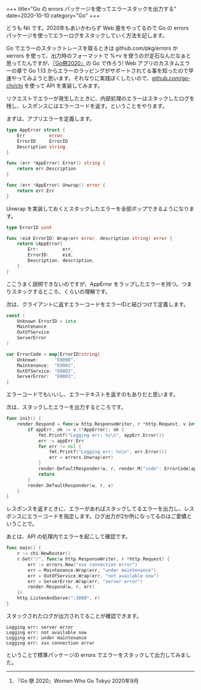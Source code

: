 +++
title="Go の errors パッケージを使ってエラースタックを出力する"
date=2020-10-10
category="Go"
+++

どうも Nii です。2020年もあいかわらず Web 屋をやってるので Go の errors パッケージを使ってエラーログをスタックしていく方法を記します。

Go でエラーのスタックトレースを取るときは github.com/pkg/errors か xerrors を使って、出力時のフォーマットで %+v を使うのが定石なんだなぁと思ってたんですが、[『Go祭2020』](https://techbookfest.org/product/5410766247165952)の Go で作ろう! Web アプリのカスタムエラーの章で Go 1.13 からエラーのラッピングがサポートされてる事を知ったので早速やってみようと思います。それなりに実践ぽくしたいので、[github.com/go-chi/chi](https://github.com/go-chi/chi) を使って API を実装してみます。

リクエストでエラーが発生したときに、内部処理のエラーはスタックしたログを残し、レスポンスにはエラーコードを返す。ということをやります。


まずは、アプリエラーを定義します。


```Go
type AppError struct {
	Err         error
	ErrorID     ErrorID
	Description string
}

func (err *AppError) Error() string {
	return err.Description
}

func (err *AppError) Unwrap() error {
	return err.Err
}
```

Unwrap を実装しておくとスタックしたエラーを全部ポップできるようになります。

```Go
type ErrorID uint

func (eid ErrorID) Wrap(err error, description string) error {
	return &AppError{
		Err:         err,
		ErrorID:     eid,
		Description: description,
	}
}
```

ここうまく説明できないのですが、AppError をラップしたエラーを持つ。つまりスタックするところ、くらいの理解です。

次は、クライアントに返すエラーコードをエラーIDと結びつけて定義します。

```Go
const (
	Unknown ErrorID = iota
	Maintenance
	OutOfService
	ServerError
)

var ErrorCode = map[ErrorID]string{
	Unknown:      "E0000",
	Maintenance:  "E0001",
	OutOfService: "E0002",
	ServerError:  "E0003",
}
```

エラーコードでもいいし、エラーテキストを返すのもありだと思います。

次は、スタックしたエラーを出力するところです。

```Go
func init() {
	render.Respond = func(w http.ResponseWriter, r *http.Request, v interface{}) {
		if appErr, ok := v.(*AppError); ok {
			fmt.Printf("Logging err: %s\n", appErr.Error())
			err := appErr.Err
			for err != nil {
				fmt.Printf("Logging err: %s\n", err.Error())
				err = errors.Unwrap(err)
			}
			render.DefaultResponder(w, r, render.M{"code": ErrorCode[appErr.ErrorID]})
			return
		}
		render.DefaultResponder(w, r, v)
	}
}
```

レスポンスを返すときに、エラーがあればスタックしてるエラーを出力し、レスポンスにエラーコードを指定します。ログ出力が2か所になってるのはご愛嬌ということで。

あとは、API の処理内でエラーを起こして確認です。

```Go
func main() {
	r := chi.NewRouter()
	r.Get("/", func(w http.ResponseWriter, r *http.Request) {
		err := errors.New("xxx connection error")
		err = Maintenance.Wrap(err, "under maintenance")
		err = OutOfService.Wrap(err, "not available now")
		err = ServerError.Wrap(err, "server error")
		render.Respond(w, r, err)
	})
	http.ListenAndServe(":3000", r)
}
```

スタックされたログが出力されてることが確認できます。

```
Logging err: server error
Logging err: not available now
Logging err: under maintenance
Logging err: xxx connection error
```

ということで標準パッケージの errors でエラーをスタックして出力してみました。

---

1. 『Go 祭 2020』Women Who Go Tokyo 2020年9月

